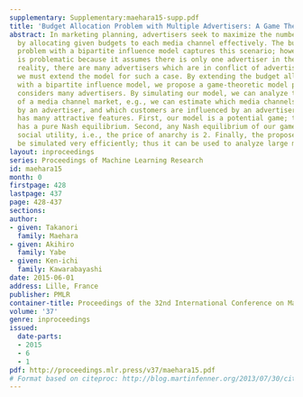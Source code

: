 ```yaml
---
supplementary: Supplementary:maehara15-supp.pdf
title: 'Budget Allocation Problem with Multiple Advertisers: A Game Theoretic View'
abstract: In marketing planning, advertisers seek to maximize the number of customers
  by allocating given budgets to each media channel effectively. The budget allocation
  problem with a bipartite influence model captures this scenario; however, the model
  is problematic because it assumes there is only one advertiser in the market. In
  reality, there are many advertisers which are in conflict of advertisement; thus
  we must extend the model for such a case. By extending the budget allocation problem
  with a bipartite influence model, we propose a game-theoretic model problem that
  considers many advertisers. By simulating our model, we can analyze the behavior
  of a media channel market, e.g., we can estimate which media channels are allocated
  by an advertiser, and which customers are influenced by an advertiser. Our model
  has many attractive features. First, our model is a potential game; therefore, it
  has a pure Nash equilibrium. Second, any Nash equilibrium of our game has 2-optimal
  social utility, i.e., the price of anarchy is 2. Finally, the proposed model can
  be simulated very efficiently; thus it can be used to analyze large markets.
layout: inproceedings
series: Proceedings of Machine Learning Research
id: maehara15
month: 0
firstpage: 428
lastpage: 437
page: 428-437
sections: 
author:
- given: Takanori
  family: Maehara
- given: Akihiro
  family: Yabe
- given: Ken-ichi
  family: Kawarabayashi
date: 2015-06-01
address: Lille, France
publisher: PMLR
container-title: Proceedings of the 32nd International Conference on Machine Learning
volume: '37'
genre: inproceedings
issued:
  date-parts:
  - 2015
  - 6
  - 1
pdf: http://proceedings.mlr.press/v37/maehara15.pdf
# Format based on citeproc: http://blog.martinfenner.org/2013/07/30/citeproc-yaml-for-bibliographies/
---
```

